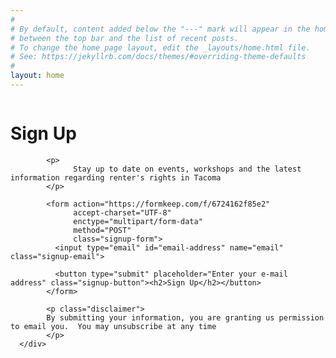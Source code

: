 ```yaml
---
#
# By default, content added below the "---" mark will appear in the home page
# between the top bar and the list of recent posts.
# To change the home page layout, edit the _layouts/home.html file.
# See: https://jekyllrb.com/docs/themes/#overriding-theme-defaults
#
layout: home
---
```

<div class="container">
      <div class="sign-up">
            <img class="email-icon" />
            <h1>Sign Up</h1>

            <p>
                  Stay up to date on events, workshops and the latest information regarding renter's rights in Tacoma
            </p>
                  
            <form action="https://formkeep.com/f/6724162f85e2"
                  accept-charset="UTF-8"
                  enctype="multipart/form-data"
                  method="POST"
                  class="signup-form">
              <input type="email" id="email-address" name="email" class="signup-email">

              <button type="submit" placeholder="Enter your e-mail address" class="signup-button"><h2>Sign Up</h2></button>
            </form>
            
            <p class="disclaimer">
            By submitting your information, you are granting us permission to email you.  You may unsubscribe at any time
            </p>
      </div>
</div>

